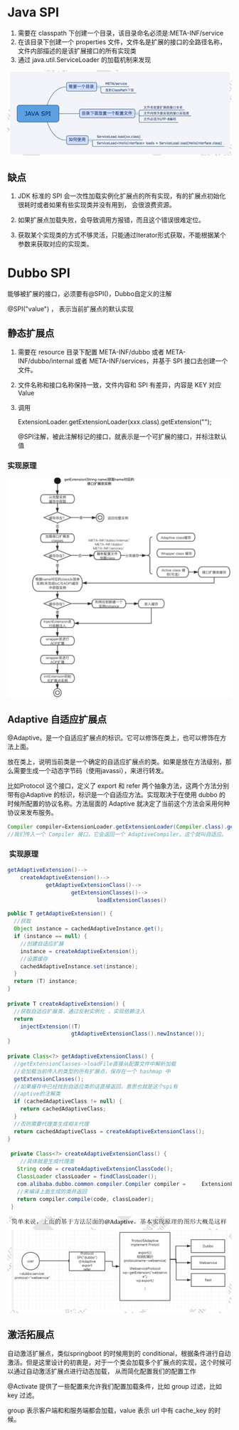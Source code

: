 # Java SPI

1. 需要在 classpath 下创建一个目录，该目录命名必须是:META-INF/service
2. 在该目录下创建一个 properties 文件，文件名是扩展的接口的全路径名称，文件内部描述的是该扩展接口的所有实现类 
3. 通过 java.util.ServiceLoader 的加载机制来发现

![dubbo3](dubbo3.png)

## 缺点

1. JDK 标准的 SPI 会一次性加载实例化扩展点的所有实现，有的扩展点初始化很耗时或者如果有些实现类并没有用到， 会很浪费资源。

2. 如果扩展点加载失败，会导致调用方报错，而且这个错误很难定位。
3. 获取某个实现类的方式不够灵活，只能通过Iterator形式获取，不能根据某个参数来获取对应的实现类。

# Dubbo SPI

能够被扩展的接口，必须要有@SPI()，Dubbo自定义的注解

@SPI("value") ， 表示当前扩展点的默认实现

## 静态扩展点

1. 需要在 resource 目录下配置 META-INF/dubbo 或者 META-INF/dubbo/internal 或者 META-INF/services，并基于 SPI 接口去创建一个文件。

2. 文件名称和接口名称保持一致，文件内容和 SPI 有差异，内容是 KEY 对应 Value

3. 调用

   ExtensionLoader.getExtensionLoader(xxx.class).getExtension("");

   @SPI注解，被此注解标记的接口，就表示是一个可扩展的接口，并标注默认值

### 实现原理

![dubbo4](dubbo4.png)

## **Adaptive** 自适应扩展点

@Adaptive。是一个自适应扩展点的标识。它可以修饰在类上，也可以修饰在方法上面。

放在类上，说明当前类是一个确定的自适应扩展点的类。如果是放在方法级别，那么需要生成一个动态字节码（使用javassi），来进行转发。

比如Protocol 这个接口，定义了 export 和 refer 两个抽象方法，这两个方法分别带有@Adaptive 的标识，标识是一个自适应方法。实现取决于在使用 dubbo 的时候所配置的协议名称。方法层面的 Adaptive 就决定了当前这个方法会采用何种协议来发布服务。

```java
Compiler compiler=ExtensionLoader.getExtensionLoader(Compiler.class).getAdaptiveExtension();
//我们传入一个 Compiler 接口，它会返回一个 AdaptiveCompiler。这个就叫自适应。
```

###  实现原理

```java
getAdaptiveExtension()--> 
  	createAdaptiveExtension()-->   
  			getAdaptiveExtensionClass()-->
  					getExtensionClasses()-->
  							loadExtensionClasses()
```

```java
public T getAdaptiveExtension() {                  
  //获取
  Object instance = cachedAdaptiveInstance.get();       
  if (instance == null) { 
    //创建自适应扩展                          
    instance = createAdaptiveExtension();  
    //设置缓存                              
    cachedAdaptiveInstance.set(instance);   
  }                    
  return (T) instance;  
}

private T createAdaptiveExtension() {         
  //获取自适应扩展类，通过反射实例化 ，实现依赖注入           
  return 
    injectExtension((T)               
                    gtAdaptiveExtensionClass().newInstance());    
}

private Class<?> getAdaptiveExtensionClass() {      
  //getExtensionClasses->loadFile直接从配置文件中解析加载
  //会加载当前传入的类型的所有扩展点，保存在一个 hashmap 中
  getExtensionClasses();       
  //如果缓存中已经找到自适应类的话直接返回，意思也就是这个spi有   
  //aptive的注解类  
  if (cachedAdaptiveClass != null) {         
    return cachedAdaptiveClass;        
  }        
  //否则需要代理类生成相关代理      
  return cachedAdaptiveClass = createAdaptiveExtensionClass();   
}

 private Class<?> createAdaptiveExtensionClass() {
    //具体就是生成代理类    
   String code = createAdaptiveExtensionClassCode();     
   ClassLoader classLoader = findClassLoader();        
   com.alibaba.dubbo.common.compiler.Compiler compiler =     ExtensionLoader.getExtensionLoader(com.alibaba.dubbo.common.com                                       					piler.Compiler.class).getAdaptiveExtension();        
   //来编译上面生成的类并返回
   return compiler.compile(code, classLoader);    
 }
```

![dubbo5](dubbo5.png)

## 激活拓展点

自动激活扩展点，类似springboot 的时候用到的 conditional，根据条件进行自动激活。但是这里设计的初衷是，对于一个类会加载多个扩展点的实现，这个时候可以通过自动激活扩展点进行动态加载， 从而简化配置我们的配置工作 

@Activate 提供了一些配置来允许我们配置加载条件，比如 group 过滤，比如 key 过滤。

group 表示客户端和和服务端都会加载，value 表示 url 中有 cache_key 的时候。